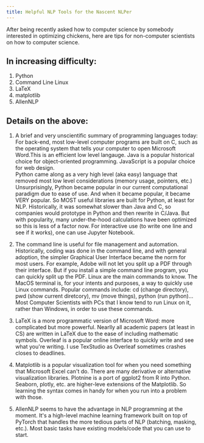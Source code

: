 ```yaml
---
title: Helpful NLP Tools for the Nascent NLPer
---
```


After being recently asked how to computer science by somebody interested in optimizing chickens, here are tips for non-computer scientists on how to computer science.    

## In increasing difficulty: 
1. Python
2. Command Line Linux
3. LaTeX
4. matplotlib
5. AllenNLP

## Details on the above:
1. A brief and very unscientific summary of programming languages today:
For back-end, most low-level computer programs are built on C, such as the operating system that tells your computer to open Microsoft Word.This is an efficient low level langauge.
Java is a popular historical choice for object-oriented programming.  JavaScript is a popular choice for web design.  
Python came along as a very high level (aka easy) language that removed most low level considerations (memory usage, pointers, etc.)
Unsurprisingly, Python became popular in our current computational paradigm due to ease of use.  And when it became popular, it became VERY popular.  So MOST useful libraries are built for Python, at least for NLP.
Historically, it was somewhat slower than Java and C, so companies would prototype in Python and then rewrite in C/Java.  But with popularity, many under-the-hood calculations have been optimized so this is less of a factor now.
For interactive use (to write one line and see if it works), one can use Jupyter Notebook.  

2. The command line is useful for file management and automation.  Historically, coding was done in the command line, and with general adoption, the simpler Graphical User Interface became the norm for most users.  For example, Adobe will not let you split up a PDF through their interface.  But if you install a simple command line  program, you can quickly split up the PDF. 
Linux are the main commands to know.  The MacOS terminal is, for your intents and purposes, a way to quickly use Linux commands.  Popular commands include: cd (change directory), pwd (show current diretcory), mv (move things), python (run python)...
Most Computer Scientists with PCs that I know tend to run Linux on it, rather than Windows, in order to use these commands.  

3. LaTeX is a more programmatic version of Microsoft Word: more complicated but more powerful.  Nearlly all academic papers (at least in CS) are written in LaTeX due to the ease of including mathematic symbols.    Overleaf is a popular online interface to quickly write and see what you're writing.  I use TexStudio as Overleaf sometimes crashes closes to deadlines.

4. Matplotlib is a popular visualization tool for when you need something that Microsoft Excel can't do.  There are many derivative or alternative visualization libraries.  Plotnine is a port of ggplot2 from R into Python. Seaborn, plotly, etc. are higher-leve extensions of the Matplotlib.  So learning the syntax comes in handy for when you run into a problem with those.  

5. AllenNLP seems to have the advantage in NLP programming at the moment.  It's a high-level machine learning framework built on top of PyTorch that handles the more tedious parts of NLP (batching, masking, etc.).  Most basic tasks have existing models/code that you can use to start.  
